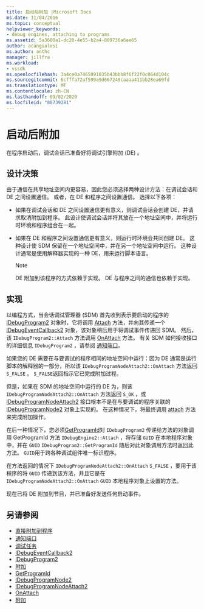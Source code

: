 ```yaml
---
title: 启动后附加 |Microsoft Docs
ms.date: 11/04/2016
ms.topic: conceptual
helpviewer_keywords:
- debug engines, attaching to programs
ms.assetid: 5a3600a1-dc20-4e55-b2a4-809736a6ae65
author: acangialosi
ms.author: anthc
manager: jillfra
ms.workload:
- vssdk
ms.openlocfilehash: 3a4ce0a7465891035b43bbb8f6f22f0c064d104c
ms.sourcegitcommit: 6cfffa72af599a9d667249caaaa411bb28ea69fd
ms.translationtype: MT
ms.contentlocale: zh-CN
ms.lasthandoff: 09/02/2020
ms.locfileid: "80739281"
---
```

# <a name="attach-after-a-launch"></a>启动后附加
在程序启动后，调试会话已准备好将调试引擎附加 (DE) 。

## <a name="design-decisions"></a>设计决策
 由于通信在共享地址空间内更容易，因此您必须选择两种设计方法：在调试会话和 DE 之间设置通信。 或者，在 DE 和程序之间设置通信。 选择以下各项：

- 如果在调试会话和 DE 之间设置通信更有意义，则调试会话会创建 DE，并请求取消附加到程序。 此设计使调试会话并将其放在一个地址空间中，并将运行时环境和程序组合在一起。

- 如果在 DE 和程序之间设置通信更有意义，则运行时环境会共同创建 DE。 这种设计使 SDM 保留在一个地址空间中，并在另一个地址空间中运行。 这种设计通常是使用解释器实现的一种 DE，用来运行脚本语言。

    > [!NOTE]
    > DE 附加到该程序的方式依赖于实现。 DE 与程序之间的通信也依赖于实现。

## <a name="implementation"></a>实现
 以编程方式，当会话调试管理器 (SDM) 首先收到表示要启动的程序的 [IDebugProgram2](../../extensibility/debugger/reference/idebugprogram2.md) 对象时，它将调用 [Attach](../../extensibility/debugger/reference/idebugprogram2-attach.md) 方法，并向其传递一个 [IDebugEventCallback2](../../extensibility/debugger/reference/idebugeventcallback2.md) 对象，该对象稍后用于将调试事件传递回 SDM。 然后，该 `IDebugProgram2::Attach` 方法调用 [OnAttach](../../extensibility/debugger/reference/idebugprogramnodeattach2-onattach.md) 方法。 有关 SDM 如何接收接口的详细信息 `IDebugProgram2` ，请参阅 [通知端口](../../extensibility/debugger/notifying-the-port.md)。

 如果您的 DE 需要在与要调试的程序相同的地址空间中运行：因为 DE 通常是运行脚本的解释器的一部分，所以该 `IDebugProgramNodeAttach2::OnAttach` 方法返回 `S_FALSE` 。 `S_FALSE`返回指示它已完成附加过程。

 但是，如果在 SDM 的地址空间中运行的 DE 为，则该 `IDebugProgramNodeAttach2::OnAttach` 方法返回 `S_OK` ，或 [IDebugProgramNodeAttach2](../../extensibility/debugger/reference/idebugprogramnodeattach2.md) 接口根本不是在与要调试的程序关联的 [IDebugProgramNode2](../../extensibility/debugger/reference/idebugprogramnode2.md) 对象上实现的。 在这种情况下，将最终调用 [attach](../../extensibility/debugger/reference/idebugengine2-attach.md) 方法来完成附加操作。

 在后一种情况下，您必须[GetProgramId](../../extensibility/debugger/reference/idebugprogram2-getprogramid.md)对 `IDebugProgram2` 传递给方法的对象调用 GetProgramId 方法 `IDebugEngine2::Attach` ，将存储 `GUID` 在本地程序对象中，并在 `GUID` `IDebugProgram2::GetProgramId` 随后对此对象调用方法时返回此方法。 `GUID`用于跨各种调试组件唯一标识程序。

 在方法返回的情况下 `IDebugProgramNodeAttach2::OnAttach` `S_FALSE` ，要用于该程序的将 `GUID` 传递到该方法，并且它是在 `IDebugProgramNodeAttach2::OnAttach` `GUID` 本地程序对象上设置的方法。

 现在已将 DE 附加到节目，并已准备好发送任何启动事件。

## <a name="see-also"></a>另请参阅
- [直接附加到程序](../../extensibility/debugger/attaching-directly-to-a-program.md)
- [通知端口](../../extensibility/debugger/notifying-the-port.md)
- [调试任务](../../extensibility/debugger/debugging-tasks.md)
- [IDebugEventCallback2](../../extensibility/debugger/reference/idebugeventcallback2.md)
- [IDebugProgram2](../../extensibility/debugger/reference/idebugprogram2.md)
- [附加](../../extensibility/debugger/reference/idebugprogram2-attach.md)
- [GetProgramId](../../extensibility/debugger/reference/idebugprogram2-getprogramid.md)
- [IDebugProgramNode2](../../extensibility/debugger/reference/idebugprogramnode2.md)
- [IDebugProgramNodeAttach2](../../extensibility/debugger/reference/idebugprogramnodeattach2.md)
- [OnAttach](../../extensibility/debugger/reference/idebugprogramnodeattach2-onattach.md)
- [附加](../../extensibility/debugger/reference/idebugengine2-attach.md)
